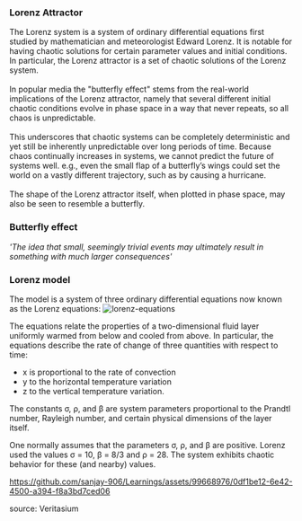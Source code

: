 ### Lorenz Attractor

The Lorenz system is a system of ordinary differential equations first studied by mathematician and meteorologist Edward Lorenz. It is notable for having chaotic solutions for certain parameter values and initial conditions. In particular, the Lorenz attractor is a set of chaotic solutions of the Lorenz system. <br>
<br>
In popular media the "butterfly effect" stems from the real-world implications of the Lorenz attractor, namely that several different initial chaotic conditions evolve in phase space in a way that never repeats, so all chaos is unpredictable. <br>
<br>This underscores that chaotic systems can be completely deterministic and yet still be inherently unpredictable over long periods of time. Because chaos continually increases in systems, we cannot predict the future of systems well. e.g., even the small flap of a butterfly’s wings could set the world on a vastly different trajectory, such as by causing a hurricane. <br>
<br>The shape of the Lorenz attractor itself, when plotted in phase space, may also be seen to resemble a butterfly.

### Butterfly effect

*'The idea that small, seemingly trivial events may ultimately result in something with much larger consequences'*
### Lorenz model

The model is a system of three ordinary differential equations now known as the Lorenz equations:
![lorenz-equations](https://github.com/sanjay-906/Learnings/assets/99668976/37483d2b-5baf-4271-8f2c-0a7c096105fe)

The equations relate the properties of a two-dimensional fluid layer uniformly warmed from below and cooled from above. In particular, the equations describe the rate of change of three quantities with respect to time: <br>
- x is proportional to the rate of convection
- y to the horizontal temperature variation
- z to the vertical temperature variation.<br>

The constants σ, ρ, and β are system parameters proportional to the Prandtl number, Rayleigh number, and certain physical dimensions of the layer itself.<br>

One normally assumes that the parameters σ, ρ, and β are positive. Lorenz used the values σ = 10, β = 8/3 and ρ = 28. The system exhibits chaotic behavior for these (and nearby) values.



https://github.com/sanjay-906/Learnings/assets/99668976/0df1be12-6e42-4500-a394-f8a3bd7ced06

source: Veritasium
